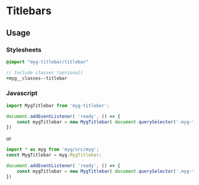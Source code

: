 # Titlebars

## Usage

### Stylesheets

```sass
@import "myg-titlebar/titlebar"

// Include classes (optional)
+myg__classes--titlebar
```

### Javascript

```js
import MygTitlebar from 'myg-titlebar';

document.addEventListener( 'ready', () => {
    const mygTitlebar = new MygTitlebar( document.querySelector('.myg-titlebar'), {} );
})
```

or

```js
import * as myg from 'myg/src/myg';
const MygTitlebar = myg.MygTitlebar;

document.addEventListener( 'ready', () => {
    const mygTitlebar = new MygTitlebar( document.querySelector('.myg-titlebar'), {} );
})
```
